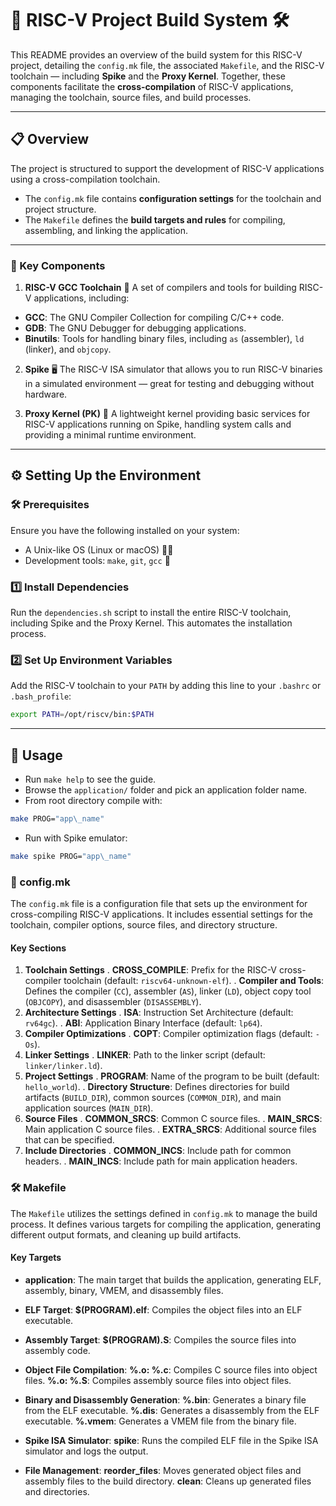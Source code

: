 # 🚀 RISC-V Project Build System 🛠️

This README provides an overview of the build system for this RISC-V project, detailing the `config.mk` file, the associated `Makefile`, and the RISC-V toolchain — including **Spike** and the **Proxy Kernel**. Together, these components facilitate the **cross-compilation** of RISC-V applications, managing the toolchain, source files, and build processes.

---

## 📋 Overview

The project is structured to support the development of RISC-V applications using a cross-compilation toolchain.

- The `config.mk` file contains **configuration settings** for the toolchain and project structure.
- The `Makefile` defines the **build targets and rules** for compiling, assembling, and linking the application.

---

### 🔑 Key Components

1. **RISC-V GCC Toolchain** 🧰
 A set of compilers and tools for building RISC-V applications, including:
 - **GCC**: The GNU Compiler Collection for compiling C/C++ code.
 - **GDB**: The GNU Debugger for debugging applications.
 - **Binutils**: Tools for handling binary files, including `as` (assembler), `ld` (linker), and `objcopy`.

2. **Spike** 🖥️
 The RISC-V ISA simulator that allows you to run RISC-V binaries in a simulated environment — great for testing and debugging without hardware.

3. **Proxy Kernel (PK)** 🐚
 A lightweight kernel providing basic services for RISC-V applications running on Spike, handling system calls and providing a minimal runtime environment.

---

## ⚙️ Setting Up the Environment

### 🛠️ Prerequisites

Ensure you have the following installed on your system:

- A Unix-like OS (Linux or macOS) 🐧🍎
- Development tools: `make`, `git`, `gcc` 🔧

### 1️⃣ Install Dependencies

Run the `dependencies.sh` script to install the entire RISC-V toolchain, including Spike and the Proxy Kernel. This automates the installation process.

### 2️⃣ Set Up Environment Variables

Add the RISC-V toolchain to your `PATH` by adding this line to your `.bashrc` or `.bash_profile`:

```bash
export PATH=/opt/riscv/bin:$PATH
```

---

## 🚀 Usage

- Run `make help` to see the guide.
- Browse the `application/` folder and pick an application folder name.
- From root directory compile with:
```bash
make PROG="app\_name" 
```
- Run with Spike emulator:
```bash
make spike PROG="app\_name" 
```

### 📝 config.mk

The `config.mk` file is a configuration file that sets up the environment for cross-compiling RISC-V applications. It includes essential settings for the toolchain, compiler options, source files, and directory structure.

#### Key Sections

1. **Toolchain Settings**
. **CROSS_COMPILE**: Prefix for the RISC-V cross-compiler toolchain (default: `riscv64-unknown-elf`).
. **Compiler and Tools**: Defines the compiler (`CC`), assembler (`AS`), linker (`LD`), object copy tool (`OBJCOPY`), and disassembler (`DISASSEMBLY`).
2. **Architecture Settings**
. **ISA**: Instruction Set Architecture (default: `rv64gc`).
. **ABI**: Application Binary Interface (default: `lp64`).
3. **Compiler Optimizations**
. **COPT**: Compiler optimization flags (default: `-Os`).
4. **Linker Settings**
. **LINKER**: Path to the linker script (default: `linker/linker.ld`).
5. **Project Settings**
. **PROGRAM**: Name of the program to be built (default: `hello_world`).
. **Directory Structure**: Defines directories for build artifacts (`BUILD_DIR`), common sources (`COMMON_DIR`), and main application sources (`MAIN_DIR`).
6. **Source Files**
. **COMMON_SRCS**: Common C source files.
. **MAIN_SRCS**: Main application C source files.
. **EXTRA_SRCS**: Additional source files that can be specified.
7. **Include Directories**
. **COMMON_INCS**: Include path for common headers.
. **MAIN_INCS**: Include path for main application headers.

### 🛠️ Makefile

The `Makefile` utilizes the settings defined in `config.mk` to manage the build process. It defines various targets for compiling the application, generating different output formats, and cleaning up build artifacts.

#### Key Targets

- **application**: The main target that builds the application, generating ELF, assembly, binary, VMEM, and disassembly files.

- **ELF Target**: 
 **$(PROGRAM).elf**: Compiles the object files into an ELF executable.

- **Assembly Target**: 
 **$(PROGRAM).S**: Compiles the source files into assembly code.

- **Object File Compilation**: 
 **%.o: %.c**: Compiles C source files into object files.
 **%.o: %.S**: Compiles assembly source files into object files.

- **Binary and Disassembly Generation**: 
 **%.bin**: Generates a binary file from the ELF executable.
 **%.dis**: Generates a disassembly from the ELF executable.
 **%.vmem**: Generates a VMEM file from the binary file.

- **Spike ISA Simulator**: 
 **spike**: Runs the compiled ELF file in the Spike ISA simulator and logs the output.

- **File Management**: 
 **reorder_files**: Moves generated object files and assembly files to the build directory.
 **clean**: Cleans up generated files and directories.
